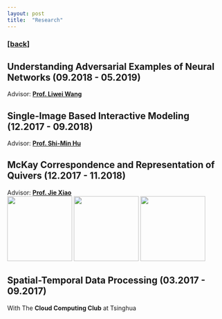 ```yaml
---
layout: post
title:  "Research"
---
```

<h3><a href="https://flyinggiraffe.github.io">[back]</a></h3>

## Understanding Adversarial Examples of Neural Networks (09.2018 - 05.2019)
Advisor: [**Prof. Liwei Wang**](http://www.cis.pku.edu.cn/faculty/vision/wangliwei) <br>

## Single-Image Based Interactive Modeling (12.2017 - 09.2018)
Advisor: [**Prof. Shi-Min Hu**](https://cg.cs.tsinghua.edu.cn/prof_hu.htm) <br>

## McKay Correspondence and Representation of Quivers (12.2017 - 11.2018)
Advisor: [**Prof. Jie Xiao**](http://faculty.math.tsinghua.edu.cn/~jxiao) <br>
<img src="https://flyinggiraffe.github.io/images/research_mckay.png" height="150">  <img src="https://flyinggiraffe.github.io/images/research_mckay_dynkin.png" height="150">  <img src="https://flyinggiraffe.github.io/images/research_mckay_cat.png" height="150">

## Spatial-Temporal Data Processing (03.2017 - 09.2017)
With The **Cloud Computing Club** at Tsinghua<br>
